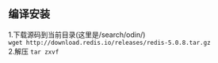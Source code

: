 ## 编译安装  
1.下载源码到当前目录(这里是/search/odin/)  
`wget http://download.redis.io/releases/redis-5.0.8.tar.gz`  
2.解压
`tar zxvf `